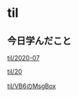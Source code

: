 # til

## 今日学んだこと

[til/2020\-07](https://github.com/tokiohamamatsu/til/blob/master/tir/2020-07.md#20)

[til/20](https://github.com/tokiohamamatsu/til/blob/master/%E6%B4%BB%E5%8B%95%E8%A8%98%E9%8C%B2/07/20.md)

[til/VB6のMsgBox](https://github.com/tokiohamamatsu/til/blob/master/VB/VB6%E3%81%AEMsgBox.md)